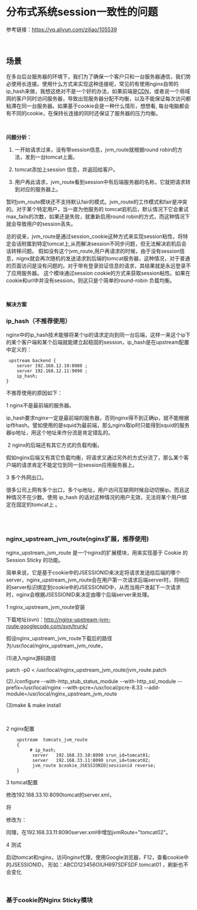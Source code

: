 # 分布式系统session一致性的问题

参考链接：https://yq.aliyun.com/ziliao/105539

<br>

## 场景

在多台后台服务器的环境下，我们为了确保一个客户只和一台服务器通信，我们势必使用长连接。使用什么方式来实现这种连接呢，常见的有使用nginx自带的ip_hash来做，我想这绝对不是一个好的办法，如果前端是[CDN](https://www.aliyun.com/product/cdn)，或者说一个局域网的客户同时访问服务器，导致出现服务器分配不均衡，以及不能保证每次访问都粘滞在同一台服务器。如果基于cookie会是一种什么情形，想想看, 每台电脑都会有不同的cookie，在保持长连接的同时还保证了服务器的压力均衡。

<br>

**问题分析：**

1. 一开始请求过来，没有带session信息，jvm_route就根据round robin的方法，发到一台tomcat上面。


2. tomcat添加上session 信息，并返回给客户。
3. 用户再此请求，jvm_route看到session中有后端服务器的名称，它就把请求转到对应的服务器上。

暂时jvm_route模块还不支持默认fair的模式。jvm_route的工作模式和fair是冲突的。对于某个特定用户，当一直为他服务的 tomcat宕机后，默认情况下它会重试max_fails的次数，如果还是失败，就重新启用round robin的方式，而这种情况下就会导致用户的session丢失。

总的说来，jvm_route是通过session_cookie这种方式来实现session粘性，将特定会话附属到特定tomcat上,从而解决session不同步问题，但无法解决宕机后会话转移问题。
假如没有这个jvm_route,用户再请求的时候，由于没有session信息，nignx就会再次随机的发送请求到后端的tomcat服务器，这种情况，对于普通的页面访问是没有问题的。对于带有登录验证信息的请求，其结果就是永远登录不了应用服务器。
这个模块通过session cookie的方式来获取session粘性。如果在cookie和url中并没有session，则这只是个简单的round-robin 负载均衡。

<br>

**解决方案**

### ip_hash（不推荐使用）

nginx中的ip_hash技术能够将某个ip的请求定向到同一台后端，这样一来这个ip下的某个客户端和某个后端就能建立起稳固的session，ip_hash是在upstream配置中定义的： 

     upstream backend {   
        server 192.168.12.10:8080 ;   
        server 192.168.12.11:9090 ;   
        ip_hash;   
    }

不推荐使用的原因如下：

  1 nginx不是最前端的服务器。

   ip_hash要求nginx一定是最前端的服务器，否则nginx得不到正确ip，就不能根据ip作hash。譬如使用的是squid为最前端，那么nginx取ip时只能得到squid的服务器ip地址，用这个地址来作分流是肯定错乱的。

​       2 nginx的后端还有其它方式的负载均衡。

   假如nginx后端又有其它负载均衡，将请求又通过另外的方式分流了，那么某个客户端的请求肯定不能定位到同一台session应用服务器上。

   3 多个外网出口。

​    很多公司上网有多个出口，多个ip地址，用户访问互联网时候自动切换ip。而且这种情况不在少数。使用 ip_hash 的话对这种情况的用户无效，无法将某个用户绑定在固定的tomcat上 。

<br><br>

### nginx_upstream_jvm_route(nginx扩展，推荐使用)

nginx_upstream_jvm_route 是一个nginx的扩展模块，用来实现基于 Cookie 的 Session Sticky 的功能。

简单来说，它是基于cookie中的JSESSIONID来决定将请求发送给后端的哪个server，nginx_upstream_jvm_route会在用户第一次请求后端server时，将响应的server标识绑定到cookie中的JSESSIONID中，从而当用户发起下一次请求时，nginx会根据JSESSIONID来决定由哪个后端server来处理。

1 nginx_upstream_jvm_route安装

下载地址(svn)：http://nginx-upstream-jvm-route.googlecode.com/svn/trunk/

假设nginx_upstream_jvm_route下载后的路径为/usr/local/nginx_upstream_jvm_route，

(1)进入nginx源码路径

patch -p0 < /usr/local/nginx_upstream_jvm_route/jvm_route.patch

(2)./configure  --with-http_stub_status_module --with-http_ssl_module --prefix=/usr/local/nginx --with-pcre=/usr/local/pcre-8.33 --add-module=/usr/local/nginx_upstream_jvm_route

(3)make & make install

<br>

2 nginx配置

        upstream  tomcats_jvm_route  
        {  
             # ip_hash;   
              server   192.168.33.10:8090 srun_id=tomcat01;   
              server   192.168.33.11:8090 srun_id=tomcat02;  
              jvm_route $cookie_JSESSIONID|sessionid reverse;  
        } 

 3 tomcat配置

修改192.168.33.10:8090tomcat的server.xml，

将 

<Engine name="Catalina" defaultHost="localhost" > 

修改为：

<Engine name="Catalina" defaultHost="localhost" jvmRoute="tomcat01"> 

 同理，在192.168.33.11:8090server.xml中增加jvmRoute="tomcat02"。

4 测试

启动tomcat和nginx，访问nginx代理，使用Google浏览器，F12，查看cookie中的JSESSIONID，
形如：ABCD123456OIUH897SDFSDF.tomcat01 ，刷新也不会变化

<br>

### 基于cookie的Nginx Sticky模块





